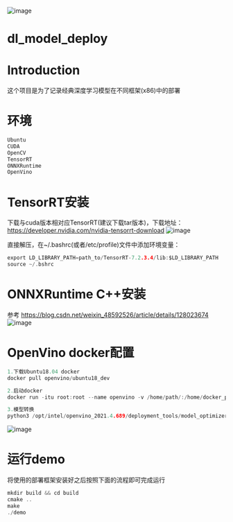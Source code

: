 ![image](https://github.com/yhwang-hub/dl_model_deploy/blob/master/image/deployment-framework.jpg)
# dl_model_deploy
# Introduction
这个项目是为了记录经典深度学习模型在不同框架(x86)中的部署

# 环境
```C
Ubuntu
CUDA
OpenCV
TensorRT
ONNXRuntime
OpenVino
```

# TensorRT安装
下载与cuda版本相对应TensorRT(建议下载tar版本)，下载地址： https://developer.nvidia.com/nvidia-tensorrt-download
![image](https://github.com/yhwang-hub/dl_model_deploy/blob/master/image/TensorRT-tar.png)

直接解压，在~/.bashrc(或者/etc/profile)文件中添加环境变量：
```C
export LD_LIBRARY_PATH=path_to/TensorRT-7.2.3.4/lib:$LD_LIBRARY_PATH
source ~/.bshrc
```

# ONNXRuntime C++安装
参考 https://blog.csdn.net/weixin_48592526/article/details/128023674
![image](https://github.com/yhwang-hub/dl_model_deploy/blob/master/image/onnxruntime.png)
# OpenVino docker配置
```C
1.下载Ubuntu18.04 docker
docker pull openvino/ubuntu18_dev

2.启动docker
docker run -itu root:root --name openvino -v /home/path/:/home/docker_path/ -v /tmp/.X11-unix/:/tmp/.X11-unix/ -e DISPLAY=$DISPLAY --shm-size=64g openvino/ubuntu18_dev /bin/bash

3.模型转换
python3 /opt/intel/openvino_2021.4.689/deployment_tools/model_optimizer/mo_onnx.py --input_model yolox_s_sim_modify.onnx --input_shape [1,3,640,640] --output_dir ./
```
![image](https://github.com/yhwang-hub/dl_model_deploy/blob/master/image/openvino.png)
# 运行demo
将使用的部署框架安装好之后按照下面的流程即可完成运行
```C
mkdir build && cd build
cmake ..
make
./demo
```
